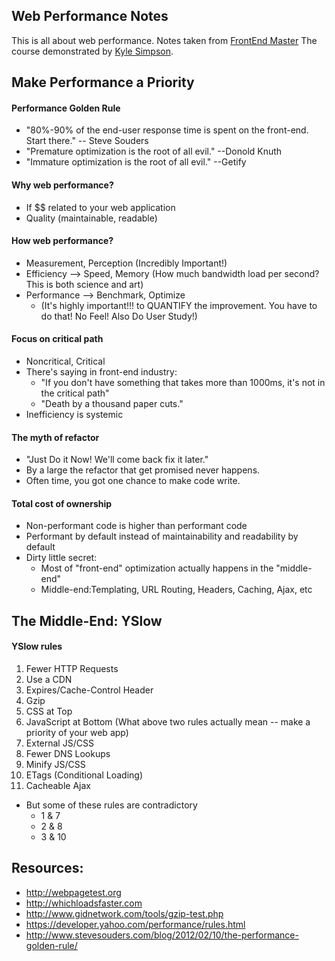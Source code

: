 ## Web Performance Notes
This is all about web performance. Notes taken from [FrontEnd Master](https://frontendmasters.com)
The course demonstrated by [Kyle Simpson](https://github.com/getify).

## Make Performance a Priority
#### Performance Golden Rule
  - "80%-90% of the end-user response time is spent on the front-end. Start there." -- Steve Souders
  - "Premature optimization is the root of all evil." --Donold Knuth
  - "Immature optimization is the root of all evil." --Getify

#### Why web performance?
  - If $$ related to your web application
  - Quality (maintainable, readable)

#### How web performance?
  - Measurement, Perception (Incredibly Important!)
  - Efficiency --> Speed, Memory (How much bandwidth load per second? This is both science and art)
  - Performance --> Benchmark, Optimize
    - (It's highly important!!! to QUANTIFY the improvement. You have to do that! No Feel! Also Do User Study!)

#### Focus on critical path
  - Noncritical, Critical
  - There's saying in front-end industry:
    - "If you don't have something that takes more than 1000ms, it's not in the critical path"
    - "Death by a thousand paper cuts."
  - Inefficiency is systemic

#### The myth of refactor
  - "Just Do it Now! We'll come back fix it later."
  - By a large the refactor that get promised never happens.
  - Often time, you got one chance to make code write.

#### Total cost of ownership
  - Non-performant code is higher than performant code
  - Performant by default instead of maintainability and readability by default
  - Dirty little secret:
    - Most of "front-end" optimization actually happens in the "middle-end"
    - Middle-end:Templating, URL Routing, Headers, Caching, Ajax, etc

## The Middle-End: YSlow
#### YSlow rules
  1. Fewer HTTP Requests
  2. Use a CDN
  3. Expires/Cache-Control Header
  4. Gzip
  5. CSS at Top
  6. JavaScript at Bottom (What above two rules actually mean -- make a priority of your web app)
  7. External JS/CSS
  8. Fewer DNS Lookups
  9. Minify JS/CSS
  10. ETags (Conditional Loading)
  11. Cacheable Ajax
- But some of these rules are contradictory
  - 1 & 7
  - 2 & 8
  - 3 & 10



## Resources:
  - http://webpagetest.org
  - http://whichloadsfaster.com
  - http://www.gidnetwork.com/tools/gzip-test.php
  - https://developer.yahoo.com/performance/rules.html
  - http://www.stevesouders.com/blog/2012/02/10/the-performance-golden-rule/

















